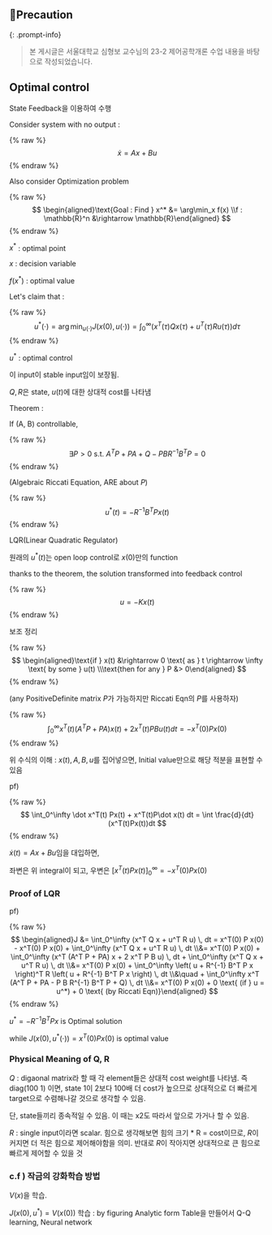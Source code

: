 
## 📢Precaution


{: .prompt-info}


> 본 게시글은 서울대학교 심형보 교수님의 23-2 제어공학개론 수업 내용을 바탕으로 작성되었습니다.


## Optimal control


State Feedback을 이용하여 수행


Consider system with no output :


{% raw %}
$$
\dot x = Ax+Bu
$$
{% endraw %}



Also consider Optimization problem


{% raw %}
$$
\begin{aligned}\text{Goal : Find } x^* &= \arg\min_x f(x) \\f : \mathbb{R}^n &\rightarrow \mathbb{R}\end{aligned}
$$
{% endraw %}



$x^*$ : optimal point


$x$ : decision variable


$f(x^*)$ : optimal value


Let's claim that : 


{% raw %}
$$
u^*(\cdot) = \arg\min_{u(\cdot)} J\big(x(0), u(\cdot)\big) = \int_0^\infty \bigg(x^T(\tau)Qx(\tau) + u^T(\tau)Ru(\tau)\bigg)d\tau
$$
{% endraw %}



$u^*$ : optimal control


이 input이 stable input임이 보장됨.


$Q, R$은 state, $u(t)$에 대한 상대적 cost를 나타냄


Theorem :


If (A, B) controllable,


{% raw %}
$$
\exists P >0 \text{ s.t. } A^TP+PA+Q-PBR^{-1}B^TP=0
$$
{% endraw %}



(Algebraic Riccati Equation, ARE about $P$)


{% raw %}
$$
u^*(t) = -R^{-1} B^TPx(t)
$$
{% endraw %}



LQR(Linear Quadratic Regulator)


원래의 $u^*(t)$는 open loop control로 $x(0)$만의 function


thanks to the theorem, the solution transformed into feedback control


{% raw %}
$$
u = -Kx(t)
$$
{% endraw %}



보조 정리


{% raw %}
$$
\begin{aligned}\text{if } x(t) &\rightarrow 0 \text{ as } t \rightarrow \infty \text{ by some } u(t) \\\text{then for any } P &> 0\end{aligned}
$$
{% endraw %}



(any PositiveDefinite matrix $P$가 가능하지만 Riccati Eqn의 $P$를 사용하자)


{% raw %}
$$
\int_0^\infty x^T(t)(A^TP+PA)x(t)+2x^T(t)PBu(t)dt = -x^T(0)Px(0)
$$
{% endraw %}



위 수식의 이해 : $x(t), A, B, u$를 집어넣으면, Initial value만으로 해당 적분을 표현할 수 있음


pf)


{% raw %}
$$
\int_0^\infty \dot x^T(t) Px(t) + x^T(t)P\dot x(t) dt = \int \frac{d}{dt} (x^T(t)Px(t))dt
$$
{% endraw %}



$\dot x(t) = Ax+Bu$임을 대입하면,


좌변은 위 integral이 되고, 우변은 $\bigg[x^T(t)Px(t)\bigg]_0^\infty= -x^T(0)Px(0)$


### Proof of LQR


pf)


{% raw %}
$$
\begin{aligned}J &= \int_0^\infty (x^T Q x + u^T R u) \, dt = x^T(0) P x(0) - x^T(0) P x(0) + \int_0^\infty (x^T Q x + u^T R u) \, dt \\&= x^T(0) P x(0) + \int_0^\infty (x^T (A^T P + PA) x + 2 x^T P B u) \, dt + \int_0^\infty (x^T Q x + u^T R u) \, dt \\&= x^T(0) P x(0) + \int_0^\infty \left( u + R^{-1} B^T P x \right)^T R \left( u + R^{-1} B^T P x \right) \, dt \\&\quad + \int_0^\infty x^T (A^T P + PA - P B R^{-1} B^T P + Q) \, dt \\&= x^T(0) P x(0) + 0 \text{ (if } u = u^*) + 0 \text{ (by Riccati Eqn)}\end{aligned}
$$
{% endraw %}



$u^*=-R^{-1}B^TPx$ is Optimal solution


while $J(x(0), u^*(\cdot))=x^T(0)Px(0)$ is optimal value


### Physical Meaning of Q, R


$Q$ : digaonal matrix라 할 때 각 element들은 상대적 cost weight를 나타냄. 즉 diag(100 1) 이면, state 1이 2보다 100배 더 cost가 높으므로 상대적으로 더 빠르게 target으로 수렴해나갈 것으로 생각할 수 있음.


단, state들끼리 종속적일 수 있음. 이 때는 x2도 따라서 앞으로 가거나 할 수 있음.


$R$ : single input이라면 scalar. 힘으로 생각해보면 힘의 크기 * R = cost이므로, $R$이 커지면 더 적은 힘으로 제어해야함을 의미. 반대로 $R$이 작아지면 상대적으로 큰 힘으로 빠르게 제어할 수 있을 것


### c.f ) 작금의 강화학습 방법


$V(x)$을 학습.


$J(x(0), u^*) = V(x(0))$ 학습 : by figuring Analytic form
Table을 만들어서 Q-Q learning, Neural network

<script>
  window.MathJax = {
    tex: {
      macros: {
        R: "\\\\mathbb{R}",
        N: "\\\\mathbb{N}",
        Z: "\\\\mathbb{Z}",
        Q: "\\\\mathbb{Q}",
        C: "\\\\mathbb{C}",
        proj: "\\\\operatorname{proj}",
        rank: "\\\\operatorname{rank}",
        im: "\\\\operatorname{im}",
        dom: "\\\\operatorname{dom}",
        codom: "\\\\operatorname{codom}",
        argmax: "\\\\operatorname*{arg\\,max}",
        argmin: "\\\\operatorname*{arg\\,min}",
        "\\{": "\\\\lbrace",
        "\\}": "\\\\rbrace",
        sub: "\\\\subset",
        sup: "\\\\supset",
        sube: "\\\\subseteq",
        supe: "\\\\supseteq"
      },
      tags: "ams",
      strict: false, 
      inlineMath: [["$", "$"], ["\\\\(", "\\\\)"]],
      displayMath: [["$$", "$$"], ["\\\\[", "\\\\]"]]
    },
    options: {
      skipHtmlTags: ["script", "noscript", "style", "textarea", "pre"]
    }
  };
</script>
<script async src="https://cdn.jsdelivr.net/npm/mathjax@3/es5/tex-mml-chtml.js"></script>
